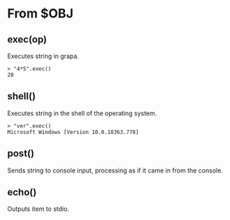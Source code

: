 # From $OBJ

## exec(op)
Executes string in grapa.

```
> "4*5".exec()
20
```

## shell()
Executes string in the shell of the operating system. 

```
> "ver".exec()
Microsoft Windows [Version 10.0.18363.778]
```

## post()
Sends string to console input, processing as if it came in from the console. 

## echo()
Outputs item to stdio.
